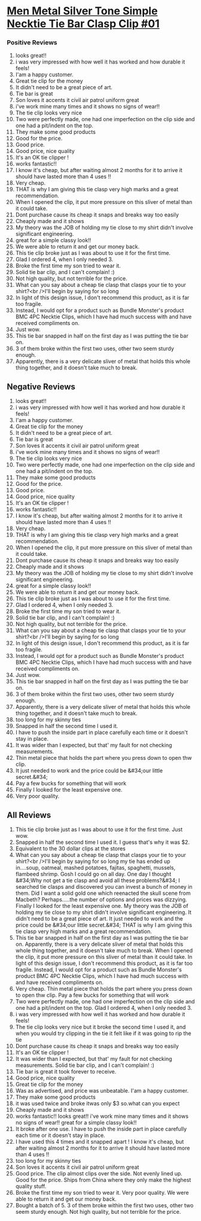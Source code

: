 # [Men Metal Silver Tone Simple Necktie Tie Bar Clasp Clip #01](https://products.checkmycream.com/products/Men-Metal-Silver-Tone-Simple-Necktie-Tie-Bar-Clasp-Clip-01.html)

### Positive Reviews

<ol>
      <li>looks great!!</li>
      <li>i was very impressed with how well it has worked and how durable it feels!</li>
      <li>I&#x27;am a happy customer.</li>
      <li>Great tie clip for the money</li>
      <li>It didn&#x27;t need to be a great piece of art.  </li>
      <li>Tie bar is great</li>
      <li>Son loves it accents it civil air patrol uniform great</li>
      <li>i&#x27;ve work mine many times and it shows no signs of wear!!</li>
      <li>The tie clip looks very nice</li>
      <li>Two were perfectly made, one had one imperfection on the clip side and one had a pit/indent on the top.</li>
      <li>They make some good products</li>
      <li>Good for the price.</li>
      <li>Good price.</li>
      <li>Good price, nice quality</li>
      <li>It&#x27;s an OK tie clipper !</li>
      <li>works fantastic!!</li>
      <li>I know it&#x27;s cheap, but after waiting almost 2 months for it to arrive it should have lasted more than 4 uses !!</li>
      <li>Very cheap.</li>
      <li>THAT is why I am giving this tie clasp very high marks and a great recommendation.</li>
      <li>When I opened the clip, it put more pressure on this sliver of metal than it could take.</li>
      <li>Dont purchase cause its cheap it snaps and breaks way too easily</li>
      <li>Cheaply made and it shows</li>
      <li>My theory was the JOB of holding my tie close to my shirt didn&#x27;t involve significant engineering.  </li>
      <li>great for a simple classy look!!</li>
      <li>We were able to return it and get our money back.</li>
      <li>This tie clip broke just as I was about to use it for the first time.</li>
      <li>Glad I ordered 4, when I only needed 3.</li>
      <li>Broke the first time my son tried to wear it.  </li>
      <li>Solid tie bar clip, and I can&#x27;t complain! :)</li>
      <li>Not high quality, but not terrible for the price.</li>
      <li>What can you say about a cheap tie clasp that clasps your tie to your shirt?&lt;br /&gt;I&#x27;ll begin by saying for so long</li>
      <li>In light of this design issue, I don&#x27;t recommend this product, as it is far too fragile.</li>
      <li>Instead, I would opt for a product such as Bundle Monster&#x27;s product BMC 4PC Necktie Clips, which I have had much success with and have received compliments on.</li>
      <li>Just wow.</li>
      <li>This tie bar snapped in half on the first day as I was putting the tie bar on.</li>
      <li>3 of them broke within the first two uses, other two seem sturdy enough.</li>
      <li>Apparently, there is a very delicate sliver of metal that holds this whole thing together, and it doesn&#x27;t take much to break.</li>
</ol>


<h2>Negative Reviews</h2>
<ol>
<li> looks great!!</li>
<li> i was very impressed with how well it has worked and how durable it feels!</li>
<li> I&#x27;am a happy customer.</li>
<li> Great tie clip for the money</li>
<li> It didn&#x27;t need to be a great piece of art.  </li>
<li> Tie bar is great</li>
<li> Son loves it accents it civil air patrol uniform great</li>
<li> i&#x27;ve work mine many times and it shows no signs of wear!!</li>
<li> The tie clip looks very nice</li>
<li> Two were perfectly made, one had one imperfection on the clip side and one had a pit/indent on the top.</li>
<li> They make some good products</li>
<li> Good for the price.</li>
<li> Good price.</li>
<li> Good price, nice quality</li>
<li> It&#x27;s an OK tie clipper !</li>
<li> works fantastic!!</li>
<li> I know it&#x27;s cheap, but after waiting almost 2 months for it to arrive it should have lasted more than 4 uses !!</li>
<li> Very cheap.</li>
<li> THAT is why I am giving this tie clasp very high marks and a great recommendation.</li>
<li> When I opened the clip, it put more pressure on this sliver of metal than it could take.</li>
<li> Dont purchase cause its cheap it snaps and breaks way too easily</li>
<li> Cheaply made and it shows</li>
<li> My theory was the JOB of holding my tie close to my shirt didn&#x27;t involve significant engineering.  </li>
<li> great for a simple classy look!!</li>
<li> We were able to return it and get our money back.</li>
<li> This tie clip broke just as I was about to use it for the first time.</li>
<li> Glad I ordered 4, when I only needed 3.</li>
<li> Broke the first time my son tried to wear it.  </li>
<li> Solid tie bar clip, and I can&#x27;t complain! :)</li>
<li> Not high quality, but not terrible for the price.</li>
<li> What can you say about a cheap tie clasp that clasps your tie to your shirt?&lt;br /&gt;I&#x27;ll begin by saying for so long</li>
<li> In light of this design issue, I don&#x27;t recommend this product, as it is far too fragile.</li>
<li> Instead, I would opt for a product such as Bundle Monster&#x27;s product BMC 4PC Necktie Clips, which I have had much success with and have received compliments on.</li>
<li> Just wow.</li>
<li> This tie bar snapped in half on the first day as I was putting the tie bar on.</li>
<li> 3 of them broke within the first two uses, other two seem sturdy enough.</li>
<li> Apparently, there is a very delicate sliver of metal that holds this whole thing together, and it doesn&#x27;t take much to break.</li>
<li> too long for my skinny ties</li>
<li> Snapped in half the second time I used it.</li>
<li> I have to push the inside part in place carefully each time or it doesn&#x27;t stay in place.</li>
<li> It was wider than I expected, but that&#x27; my fault for not checking measurements.</li>
<li> Thin metal piece that holds the part where you press down to open thw clip.</li>
<li> It just needed to work and the price could be &amp;#34;our little secret.&amp;#34;  </li>
<li> Pay a few bucks for something that will work</li>
<li> Finally I looked for the least expensive one.  </li>
<li> Very poor quality.  </li>
</ol>

<h2>All Reviews</h2>

<ol>
    <li> This tie clip broke just as I was about to use it for the first time. Just wow.</li>
    <li> Snapped in half the second time I used it. I guess that&#x27;s why it was $2.</li>
    <li> Equivalent to the 30 dollar clips at the stores</li>
    <li> What can you say about a cheap tie clasp that clasps your tie to your shirt?&lt;br /&gt;I&#x27;ll begin by saying for so long my tie has ended up in....soup, oatmeal, mashed potatoes, fajitas, spaghetti, mussels, flambeed shrimp.  Gosh I could go on all day.  One day I thought &amp;#34;Why not get a tie clasp and avoid all these problems?&amp;#34;  I searched tie clasps and discovered you can invest a bunch of money in them.  Did I want a solid gold one which reenacted the skull scene from Macbeth?  Perhaps.....the number of options and prices was dizzying.  Finally I looked for the least expensive one.  My theory was the JOB of holding my tie close to my shirt didn&#x27;t involve significant engineering.  It didn&#x27;t need to be a great piece of art.  It just needed to work and the price could be &amp;#34;our little secret.&amp;#34;  THAT is why I am giving this tie clasp very high marks and a great recommendation.</li>
    <li> This tie bar snapped in half on the first day as I was putting the tie bar on. Apparently, there is a very delicate sliver of metal that holds this whole thing together, and it doesn&#x27;t take much to break. When I opened the clip, it put more pressure on this sliver of metal than it could take. In light of this design issue, I don&#x27;t recommend this product, as it is far too fragile. Instead, I would opt for a product such as Bundle Monster&#x27;s product BMC 4PC Necktie Clips, which I have had much success with and have received compliments on.</li>
    <li> Very cheap. Thin metal piece that holds the part where you press down to open thw clip. Pay a few bucks for something that will work</li>
    <li> Two were perfectly made, one had one imperfection on the clip side and one had a pit/indent on the top. Glad I ordered 4, when I only needed 3.</li>
    <li> i was very impressed with how well it has worked and how durable it feels!</li>
    <li> The tie clip looks very nice but it broke the second time I used it, and when you would try clipping in the tie it felt like if it was going to rip the tie</li>
    <li> Dont purchase cause its cheap it snaps and breaks way too easily</li>
    <li> It&#x27;s an OK tie clipper !</li>
    <li> It was wider than I expected, but that&#x27; my fault for not checking measurements. Solid tie bar clip, and I can&#x27;t complain! :)</li>
    <li> Tie bar is great it took forever to receive.</li>
    <li> Good price, nice quality</li>
    <li> Great tie clip for the money</li>
    <li> Was as advertised, and price was unbeatable. I&#x27;am a happy customer.</li>
    <li> They make some good products</li>
    <li> it was used twice and broke itwas only $3 so.what can you expect</li>
    <li> Cheaply made and it shows</li>
    <li> works fantastic!! looks great!! i&#x27;ve work mine many times and it shows no signs of wear!! great for a simple classy look!!</li>
    <li> It broke after one use. I have to push the inside part in place carefully each time or it doesn&#x27;t stay in place.</li>
    <li> I have used this 4 times and it snapped apart ! I know it&#x27;s cheap, but after waiting almost 2 months for it to arrive it should have lasted more than 4 uses !!</li>
    <li> too long for my skinny ties</li>
    <li> Son loves it accents it civil air patrol uniform great</li>
    <li> Good price. The clip almost clips over the side. Not evenly lined up. Good for the price. Ships from China where they only make the highest quality stuff.</li>
    <li> Broke the first time my son tried to wear it.  Very poor quality.  We were able to return it and get our money back.</li>
    <li> Bought a batch of 5. 3 of them broke within the first two uses, other two seem sturdy enough. Not high quality, but not terrible for the price.</li>
</ol>




